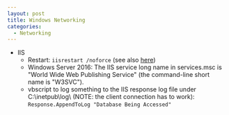 ```yaml
---
layout: post
title: Windows Networking
categories:
  - Networking
---
```

* IIS
  * Restart: `iisrestart /noforce` (see also [here](https://learning.oreilly.com/library/view/windows-server-cookbook/0596006330/ch12s03.html))
  * Windows Server 2016: The IIS service long name in services.msc is "World Wide Web Publishing Service" (the command-line short name is "W3SVC").
  * vbscript to log something to the IIS response log file under C:\inetpub\log\ (NOTE: the client connection has to work):   
  `Response.AppendToLog "Database Being Accessed"` 
 
